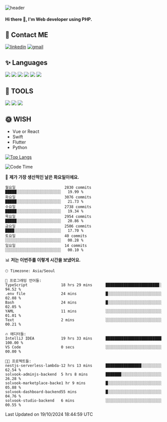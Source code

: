 ![header](https://capsule-render.vercel.app/api?type=waving&color=auto&height=300&section=header&text=Elin&fontSize=90&animation=twinkling)

#### Hi there 👋, I'm <b>Web developer</b> using PHP. ####

<!--
- 🔭 I’m currently working on Uniwill
- 🌱 I’m currently learning Vue or React or Python.
-->

<!---#### I am PHP developer --->

## 💌 Contact ME ###
[<img src='https://img.shields.io/badge/-EunjiKo-%230A66C2?style=flat-square&logo=LinkedIn&logoColor=white' alt='linkedin'>](https://www.linkedin.com/in/https://www.linkedin.com/in/eunji-ko-00a907164//)  [<img src='https://img.shields.io/badge/-einee214%40gmail.com-%23EA4335?style=flat-square&logo=Gmail&logoColor=white' alt='gmail'>](einee214@gmail.com)  


## ✨ Languages
<img src='https://img.shields.io/badge/-PHP-%23777BB4?style=for-the-badge&logo=PHP&logoColor=white'> <img src='https://img.shields.io/badge/-Laravel-%23FF2D20?style=for-the-badge&logo=Laravel&logoColor=white'> <img src='https://img.shields.io/badge/Jquery-%230769AD?style=for-the-badge&logo=Jquery&logoColor=white'> <img src='https://img.shields.io/badge/CSS3-%231572B6?style=for-the-badge&logo=CSS3&logoColor=white'> <img src='https://img.shields.io/badge/Bootstrap-%237952B3?style=for-the-badge&logo=Bootstrap&logoColor=white' > <img src='https://img.shields.io/badge/MySQL-%234479A1?style=for-the-badge&logo=MySQL&logoColor=white' >

## 🌷 TOOLS
<img src='https://img.shields.io/badge/PHPSTORM-%23000000?style=for-the-badge&logo=PhpStorm&logoColor=white' > <img src='https://img.shields.io/badge/GitLab-%23FCA121?style=for-the-badge&logo=GitLab&logoColor=white' > <img src='https://img.shields.io/badge/GitHub-%23181717?style=for-the-badge&logo=GitHub&logoColor=white'>


## 🌞 WISH
- Vue or React
- Swift
- Flutter
- Python


[![Top Langs](https://github-readme-stats.vercel.app/api/top-langs/?username=ein214&layout=compact)](https://github.com/anuraghazra/github-readme-stats)

<!--START_SECTION:waka-->
![Code Time](http://img.shields.io/badge/Code%20Time-3%2C839%20hrs%2037%20mins-blue)

📅 **제가 가장 생산적인 날은 화요일이에요.** 

```text
월요일                      2830 commits        █████░░░░░░░░░░░░░░░░░░░░   19.99 % 
화요일                      3076 commits        █████░░░░░░░░░░░░░░░░░░░░   21.73 % 
수요일                      2738 commits        █████░░░░░░░░░░░░░░░░░░░░   19.34 % 
목요일                      2954 commits        █████░░░░░░░░░░░░░░░░░░░░   20.86 % 
금요일                      2506 commits        ████░░░░░░░░░░░░░░░░░░░░░   17.70 % 
토요일                      40 commits          ░░░░░░░░░░░░░░░░░░░░░░░░░   00.28 % 
일요일                      14 commits          ░░░░░░░░░░░░░░░░░░░░░░░░░   00.10 % 
```


📊 **저는 이번주를 이렇게 시간을 보냈어요.** 

```text
🕑︎ Timezone: Asia/Seoul

💬 프로그래밍 언어들: 
TypeScript               18 hrs 29 mins      ████████████████████████░   94.52 % 
.env file                24 mins             █░░░░░░░░░░░░░░░░░░░░░░░░   02.08 % 
Bash                     24 mins             █░░░░░░░░░░░░░░░░░░░░░░░░   02.05 % 
YAML                     11 mins             ░░░░░░░░░░░░░░░░░░░░░░░░░   01.01 % 
Text                     2 mins              ░░░░░░░░░░░░░░░░░░░░░░░░░   00.21 % 

🔥 에디터들: 
IntelliJ IDEA            19 hrs 33 mins      █████████████████████████   100.00 % 
VS Code                  0 secs              ░░░░░░░░░░░░░░░░░░░░░░░░░   00.00 % 

🐱‍💻 프로젝트들: 
nestjs-serverless-lambda-12 hrs 13 mins      ████████████████░░░░░░░░░   62.54 % 
solvook-adminjs-backend  5 hrs 8 mins        ███████░░░░░░░░░░░░░░░░░░   26.28 % 
solvook-marketplace-backe1 hr 9 mins         █░░░░░░░░░░░░░░░░░░░░░░░░   05.88 % 
solvook-dashboard-backend55 mins             █░░░░░░░░░░░░░░░░░░░░░░░░   04.76 % 
solvook-studio-backend   6 mins              ░░░░░░░░░░░░░░░░░░░░░░░░░   00.55 % 
```


 Last Updated on 19/10/2024 18:44:59 UTC
<!--END_SECTION:waka-->

<!---![GitHub stats](https://github-readme-stats.vercel.app/api?username=ein214&show_icons=true&theme=dracula)  --->



